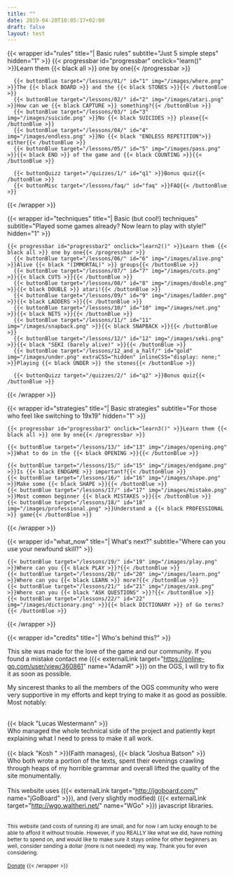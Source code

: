 ```yaml
---
title: ""
date: 2019-04-20T10:05:17+02:00
draft: false
layout: test
---
```


<!-- BASIC RULES -->
  {{< wrapper id="rules" title="| Basic rules" subtitle="Just 5 simple steps" hidden="1" >}}
    {{< progressbar id="progressbar" onclick="learn()" >}}Learn them {{< black all >}} one by one{{< /progressbar >}}

      {{< buttonBlue target="/lessons/01/" id="1" img="/images/where.png" >}}The {{< black BOARD >}} and the {{< black STONES >}}{{< /buttonBlue >}}
      {{< buttonBlue target="/lessons/02/" id="2" img="/images/atari.png" >}}How can we {{< black CAPTURE >}} something?{{< /buttonBlue >}}
      {{< buttonBlue target="/lessons/03/" id="3" img="/images/suicide.png" >}}No {{< black SUICIDES >}} please{{< /buttonBlue >}}
      {{< buttonBlue target="/lessons/04/" id="4" img="/images/endless.png" >}}No {{< black "ENDLESS REPETITION">}} either{{< /buttonBlue >}}
      {{< buttonBlue target="/lessons/05/" id="5" img="/images/pass.png" >}}{{< black END >}} of the game and {{< black COUNTING >}}{{< /buttonBlue >}}
	  
	  {{< buttonQuizz target="/quizzes/1/" id="q1" >}}Bonus quiz{{< /buttonBlue >}}
	  {{< buttonMisc target="/lessons/faq/" id="faq" >}}FAQ{{< /buttonBlue >}}
  {{< /wrapper >}}
<!-- END OF BASIC RULES -->


<!-- BASIC TECHNIQUES -->
  {{< wrapper id="techniques" title="| Basic (but cool!) techniques" subtitle="Played some games already? Now learn to play with style!" hidden="1" >}}

    {{< progressbar id="progressbar2" onclick="learn2()" >}}Learn them {{< black all >}} one by one{{< /progressbar >}}    
      {{< buttonBlue target="/lessons/06/" id="6" img="/images/alive.png" >}}Alive {{< black "(IMMORTAL)" >}} groups{{< /buttonBlue >}}
      {{< buttonBlue target="/lessons/07/" id="7" img="/images/cuts.png" >}}{{< black CUTS >}}{{< /buttonBlue >}}
      {{< buttonBlue target="/lessons/08/" id="8" img="/images/double.png" >}}{{< black DOUBLE >}} atari!{{< /buttonBlue >}}
      {{< buttonBlue target="/lessons/09/" id="9" img="/images/ladder.png" >}}{{< black LADDERS >}}{{< /buttonBlue >}}
      {{< buttonBlue target="/lessons/10/" id="10" img="/images/net.png" >}}{{< black NETS >}}{{< /buttonBlue >}}
      {{< buttonBlue target="/lessons/11/" id="11" img="/images/snapback.png" >}}{{< black SNAPBACK >}}{{< /buttonBlue >}}
      {{< buttonBlue target="/lessons/12/" id="12" img="/images/seki.png" >}}{{< black "SEKI (barely alive)" >}}{{< /buttonBlue >}}
      {{< buttonBlue target="/lessons/12_and_a_half/" id="gold" img="/images/under.png" extraCSS="hidden" inlineCSS="display: none;" >}}Playing {{< black UNDER >}} the stones{{< /buttonBlue >}}
	  
	  {{< buttonQuizz target="/quizzes/2/" id="q2" >}}Bonus quiz{{< /buttonBlue >}}
  {{< /wrapper >}}
<!-- END OF BASIC TECHNIQUES -->

<!-- BASIC STRATEGIES -->
  {{< wrapper id="strategies" title="| Basic strategies" subtitle="For those who feel like switching to 19x19" hidden="1" >}}

    {{< progressbar id="progressbar3" onclick="learn3()" >}}Learn them {{< black all >}} one by one{{< /progressbar >}}

    {{< buttonBlue target="/lessons/13/" id="13" img="/images/opening.png" >}}What to do in the {{< black OPENING >}}{{< /buttonBlue >}}
	
    {{< buttonBlue target="/lessons/15/" id="15" img="/images/endgame.png" >}}Is {{< black ENDGAME >}} important?{{< /buttonBlue >}}
    {{< buttonBlue target="/lessons/16/" id="16" img="/images/shape.png" >}}Make some {{< black SHAPE >}}{{< /buttonBlue >}}
    {{< buttonBlue target="/lessons/17/" id="17" img="/images/mistake.png" >}}Most common beginner {{< black MISTAKES >}}{{< /buttonBlue >}}
    {{< buttonBlue target="/lessons/18/" id="18" img="/images/professional.png" >}}Understand a {{< black PROFESSIONAL >}} game{{< /buttonBlue >}}
      
  {{< /wrapper >}}
<!-- END OF BASIC STRATEGIES -->


<!-- WHAT NOW? -->
  {{< wrapper id="what_now" title="| What's next?" subtitle="Where can you use your newfound skill?" >}}

    {{< buttonBlue target="/lessons/19/" id="19" img="/images/play.png" >}}Where can you {{< black PLAY >}}?{{< /buttonBlue >}}
    {{< buttonBlue target="/lessons/20/" id="20" img="/images/learn.png" >}}Where can you {{< black LEARN >}} more?{{< /buttonBlue >}}
    {{< buttonBlue target="/lessons/21/" id="21" img="/images/ask.png" >}}Where can you {{< black "ASK QUESTIONS" >}}?{{< /buttonBlue >}}
    {{< buttonBlue target="/lessons/22/" id="22" img="/images/dictionary.png" >}}{{< black DICTIONARY >}} of Go terms?{{< /buttonBlue >}}
      
  {{< /wrapper >}}
  
  
<!-- CREDITS -->
  {{< wrapper id="credits" title="| Who's behind this?"  >}}
  
  This site was made for the love of the game and our community. If you found a mistake contact me ({{< externalLink target="https://online-go.com/user/view/360861" name="AdamR" >}}) on the OGS, I will try to fix it as soon as possible.

My sincerest thanks to all the members of the OGS community who were very supportive in my efforts and kept trying to make it as good as possible. Most notably:<br><br> 

{{< black "Lucas Westermann" >}}<br>
Who managed the whole technical side of the project and patiently kept explaining what I need to press to make it all work.
	<br><br>
{{< black "Kosh " >}}(Faith manages), {{< black "Joshua Batson" >}}<br> 
Who both wrote a portion of the texts, spent their evenings crawling through heaps of my horrible grammar and overall lifted the quality of the site monumentally.
	<br><br>
This website uses ({{< externalLink target="http://jgoboard.com/" name="jGoBoard" >}}), and (very slightly modified) ({{< externalLink target="http://wgo.waltheri.net/" name="WGo" >}}) javascript libraries. 
<br><br>
<p style="font-size: 12px;"> This website (and costs of running it) are small, and for now I am lucky enough to be able to afford it without trouble. However, if you REALLY like what we did, have nothing better to spend on, and would like to make sure it stays online for other beginners as well, consider sending a dollar (more is not needed) my way. Thank you for even considering.<br><br>
<a href="https://www.paypal.me/AdamRuz" target="_blank" class="donateButton" noreferrer noopener>Donate</a>
  {{< /wrapper >}}  
